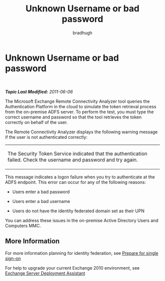 ﻿---
title: Unknown Username or bad password
author: bradhugh
ms.author: bradhugh
manager: tpolitis
audience: ITPro 
ms.topic: article 
ms.service: remote-connect-tool
localization_priority: Normal
description: 
---

<div data-xmlns="http://www.w3.org/1999/xhtml">

<div class="topic" data-xmlns="http://www.w3.org/1999/xhtml" data-msxsl="urn:schemas-microsoft-com:xslt" data-cs="http://msdn.microsoft.com/en-us/">

<div data-asp="http://msdn2.microsoft.com/asp">

# Unknown Username or bad password

</div>

<div id="mainSection">

<div id="mainBody">

<span> </span>

_**Topic Last Modified:** 2011-06-06_

<div id="sectionSection0" class="section">

The Microsoft Exchange Remote Connectivity Analyzer tool queries the Authentication Platform in the cloud to simulate the token retrieval process from the on-premise ADFS server. To perform the test, you must type the correct username and password so that the tool retrieves the token correctly on behalf of the user.

The Remote Connectivity Analyzer displays the following warning message if the user is not authenticated correctly:


<table>
<colgroup>
<col style="width: 100%" />
</colgroup>
<tbody>
<tr class="odd">
<td><p>The Security Token Service indicated that the authentication failed. Check the username and password and try again.</p></td>
</tr>
</tbody>
</table>

This message indicates a logon failure when you try to authenticate at the ADFS endpoint. This error can occur for any of the following reasons:

  - Users enter a bad password

  - Users enter a bad username

  - Users do not have the identity federated domain set as their UPN

<div class="subSection">

You can address these issues in the on-premise Active Directory Users and Computers MMC.

</div>

</div>

<div>

## More Information

For more information planning for identity federation, see [Prepare for single sign-on](http://onlinehelp.microsoft.com/en-us/office365-enterprises/ff652540.aspx)

For help to upgrade your current Exchange 2010 environment, see [Exchange Server Deployment Assistant](http://technet.microsoft.com/en-us/exdeploy2010/default.aspx)

</div>

</div>

<span> </span>

</div>

</div>

</div>

